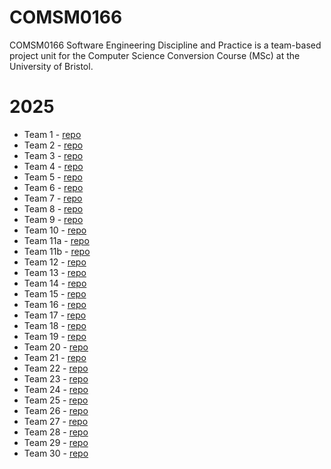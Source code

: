 # COMSM0166

COMSM0166 Software Engineering Discipline and Practice is a team-based project unit for the Computer Science Conversion Course (MSc) at the University of Bristol.



# 2025

- Team 1 - [repo](https://github.com/UoB-COMSM0166/2025-group-1)
- Team 2 - [repo](https://github.com/UoB-COMSM0166/2025-group-2)
- Team 3 - [repo](https://github.com/UoB-COMSM0166/2025-group-3)
- Team 4 - [repo](https://github.com/UoB-COMSM0166/2025-group-4)
- Team 5 - [repo](https://github.com/UoB-COMSM0166/2025-group-5)
- Team 6 - [repo](https://github.com/UoB-COMSM0166/2025-group-6)
- Team 7 - [repo](https://github.com/UoB-COMSM0166/2025-group-7)
- Team 8 - [repo](https://github.com/UoB-COMSM0166/2025-group-8)
- Team 9 - [repo](https://github.com/UoB-COMSM0166/2025-group-9)
- Team 10 - [repo](https://github.com/UoB-COMSM0166/2025-group-10)
- Team 11a - [repo](https://github.com/UoB-COMSM0166/2025-group-11a)
- Team 11b - [repo](https://github.com/UoB-COMSM0166/2025-group-11b)
- Team 12 - [repo](https://github.com/UoB-COMSM0166/2025-group-12)
- Team 13 - [repo](https://github.com/UoB-COMSM0166/2025-group-13)
- Team 14 - [repo](https://github.com/UoB-COMSM0166/2025-group-14)
- Team 15 - [repo](https://github.com/UoB-COMSM0166/2025-group-15)
- Team 16 - [repo](https://github.com/UoB-COMSM0166/2025-group-16)
- Team 17 - [repo](https://github.com/UoB-COMSM0166/2025-group-17)
- Team 18  - [repo](https://github.com/UoB-COMSM0166/2025-group-18)
- Team 19 - [repo](https://github.com/UoB-COMSM0166/2025-group-19)
- Team 20 - [repo](https://github.com/UoB-COMSM0166/2025-group-20)
- Team 21 - [repo](https://github.com/UoB-COMSM0166/2025-group-21)
- Team 22 - [repo](https://github.com/UoB-COMSM0166/2025-group-22)
- Team 23 - [repo](https://github.com/UoB-COMSM0166/2025-group-23)
- Team 24 - [repo](https://github.com/UoB-COMSM0166/2025-group-24)
- Team 25 - [repo](https://github.com/UoB-COMSM0166/2025-group-25)
- Team 26 - [repo](https://github.com/UoB-COMSM0166/2025-group-26)
- Team 27 - [repo](https://github.com/UoB-COMSM0166/2025-group-27)
- Team 28 - [repo](https://github.com/UoB-COMSM0166/2025-group-28)
- Team 29 - [repo](https://github.com/UoB-COMSM0166/2025-group-29)
- Team 30 - [repo](https://github.com/UoB-COMSM0166/2025-group-30)
